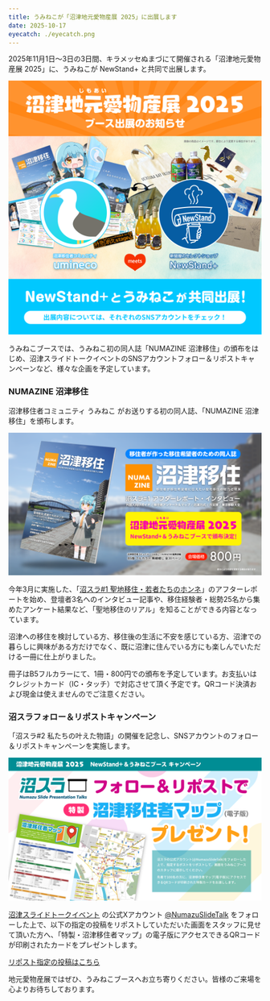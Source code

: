 ```yaml
---
title: うみねこが「沼津地元愛物産展 2025」に出展します
date: 2025-10-17
eyecatch: ./eyecatch.png
---
```


2025年11月1日〜3日の3日間、キラメッセぬまづにて開催される「沼津地元愛物産展 2025」に、うみねこが NewStand+ と共同で出展します。

![](./sns.png)

うみねこブースでは、うみねこ初の同人誌「NUMAZINE 沼津移住」の頒布をはじめ、沼津スライドトークイベントのSNSアカウントフォロー＆リポストキャンペーンなど、様々な企画を予定しています。

### NUMAZINE 沼津移住

沼津移住者コミュニティ うみねこ がお送りする初の同人誌、「NUMAZINE 沼津移住」を頒布します。

![](./numazine.png)

今年3月に実施した、「[沼スラ#1 聖地移住・若者たちのホンネ](/news/2025/0330/numasura01-iju-presentation.html)」のアフターレポートを始め、登壇者3名へのインタビュー記事や、移住経験者・総勢25名から集めたアンケート結果など、「聖地移住のリアル」を知ることができる内容となっています。

沼津への移住を検討している方、移住後の生活に不安を感じている方、沼津での暮らしに興味がある方だけでなく、既に沼津に住んでいる方にも楽しんでいただける一冊に仕上がりました。

冊子はB5フルカラーにて、1冊・800円での頒布を予定しています。お支払いはクレジットカード（IC・タッチ）で対応させて頂く予定です。QRコード決済および現金は使えませんのでご注意ください。

### 沼スラフォロー＆リポストキャンペーン

「沼スラ#2 私たちの叶えた物語」の開催を記念し、SNSアカウントのフォロー＆リポストキャンペーンを実施します。

![](./campaign.png)

[沼津スライドトークイベント](https://numasura.umineco.org/) の公式Xアカウント [@NumazuSlideTalk](https://x.com/NumazuSlideTalk) をフォローした上で、以下の指定の投稿をリポストしていただいた画面をスタッフに見せて頂いた方へ、「特製・沼津移住者マップ」の電子版にアクセスできるQRコードが印刷されたカードをプレゼントします。

<p class="text-center my-3">
<a href="https://x.com/NumazuSlideTalk/status/1975879294309294390" class="btn btn-lg btn-primary" target="_blank" rel="noopener noreferrer">リポスト指定の投稿はこちら</a>
</p>

地元愛物産展ではぜひ、うみねこブースへお立ち寄りください。皆様のご来場を心よりお待ちしております。
